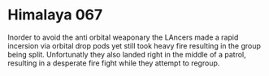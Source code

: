 # Himalaya 067

Inorder to avoid the anti orbital weaponary the LAncers made a rapid incersion via orbital drop pods yet still took heavy fire resulting in the group being split.
Unfortunatly they also landed right in the middle of a patrol, resulting in a desperate fire fight while they attempt to regroup.